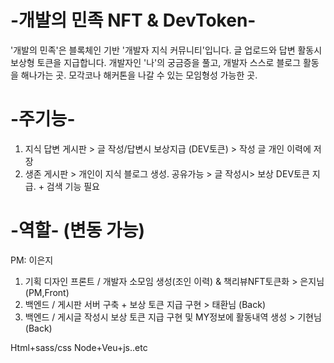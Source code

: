 # -개발의 민족 NFT & DevToken-
'개발의 민족'은 블록체인 기반 '개발자 지식 커뮤니티'입니다.  글 업로드와 답변 활동시 보상형 토큰을 지급합니다.
개발자인 '나'의 궁금증을 풀고, 개발자 스스로 블로그 활동을 해나가는 곳.
모각코나 해커톤을 나갈 수 있는 모임형성 가능한 곳. 

# -주기능-
1. 지식 답변 게시판 > 글 작성/답변시 보상지급 (DEV토큰) > 작성 글 개인 이력에 저장
2. 생존 게시판 > 개인이 지식 블로그 생성. 공유가능 > 글 작성시> 보상 DEV토큰 지급. + 검색 기능 필요
 

# -역할- (변동 가능)
PM: 이은지
1. 기획 디자인 프론트 / 개발자 소모임 생성(조인 이력) & 책리뷰NFT토큰화 > 은지님 (PM,Front) 
3. 백엔드 / 게시판 서버 구축 + 보상 토큰 지급 구현 > 태환님 (Back)
4. 백엔드 / 게시글 작성시 보상 토큰 지급 구현 및 MY정보에 활동내역 생성 > 기현님(Back)


Html+sass/css
Node+Veu+js..etc
